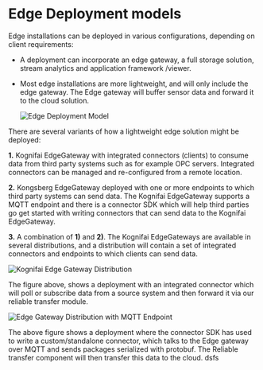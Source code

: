 # Edge Deployment models

Edge installations can be deployed in various configurations, depending on client requirements:

- A deployment can incorporate an edge gateway, a full storage solution, stream analytics and application framework /viewer.  
- Most edge installations are more lightweight, and will only include the edge gateway. The Edge gateway will buffer sensor data and forward it to the cloud solution.

  ![Edge Deployment Model](https://github.com/kognifai/IoT_Documentation/blob/master/IoT_Images/Edge%20Deployment.png?raw=true)

There are several variants of how a lightweight edge solution might be deployed:

**1.**	Kognifai EdgeGateway with integrated connectors (clients) to consume data from third party systems such as for example OPC servers. Integrated connectors can be managed and re-configured from a remote location.

**2.**	Kongsberg EdgeGateway deployed with one or more endpoints to which third party systems can send data. The Kognifai EdgeGateway supports a MQTT endpoint and there is a connector SDK which will help third parties go get started with writing connectors that can send data to the Kognifai EdgeGateway. 

**3.**	A combination of **1)** and **2)**. The Kognifai EdgeGateways are available in several distributions, and a distribution will contain a set of integrated connectors and endpoints to which clients can send data.

![Kognifai Edge Gateway Distribution](https://github.com/kognifai/IoT_Documentation/blob/master/IoT_Images/Kognifai%20Edge%20Gateway%20Distribution.png?raw=true)

The figure above, shows a deployment with an integrated connector which will poll or subscribe data from a source system and then forward it via our reliable transfer module.

![Edge Gateway Distribution with MQTT Endpoint](https://github.com/kognifai/IoT_Documentation/blob/master/IoT_Images/Kgnifai%20Edge%20Gateway%20Distribution%20with%20MQTT%20endpoint.png?raw=true)

The above figure shows a deployment where the connector SDK has used to write a custom/standalone connector, which talks to the Edge gateway over MQTT and sends packages serialized with protobuf. The Reliable transfer component will then transfer this data to the cloud.
dsfs
